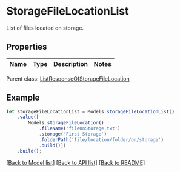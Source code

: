 # StorageFileLocationList

List of files located on storage.             

## Properties
Name | Type | Description | Notes
---- | ---- | ----------- | -----

 Parent class: [ListResponseOfStorageFileLocation](ListResponseOfStorageFileLocation.md)


## Example
```typescript
let storageFileLocationList = Models.storageFileLocationList()
    .value([
        Models.storageFileLocation()
            .fileName('fileOnStorage.txt')
            .storage('First Storage')
            .folderPath('file/location/folder/on/storage')
            .build()])
    .build();
```


[[Back to Model list]](README.md#documentation-for-models) [[Back to API list]](README.md#documentation-for-api-endpoints) [[Back to README]](README.md)
